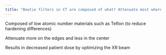 ```yaml
---
title: "Bowtie filters in CT are composed of what? Attenuate most where?"
---
```

Composed of low atomic number materials such as Teflon (to reduce hardening differences)

Attenuate more on the edges and less in the center

Results in decreased patient dose by optimizing the XR beam

